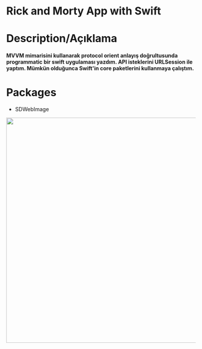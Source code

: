 # Rick and Morty App with Swift

# Description/Açıklama

<h4>
MVVM mimarisini kullanarak protocol orient anlayış doğrultusunda programmatic bir swift 
uygulaması yazdım. API isteklerini URLSession ile yaptım. Mümkün olduğunca Swift'in core 
paketlerini kullanmaya çalıştım.
</h4>

# Packages
* SDWebImage


<img src="assets/appGif.gif" width="600">

